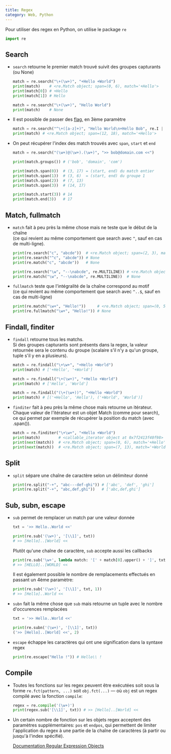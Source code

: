 ```yaml
---
title: Regex
category: Web, Python
---
```


Pour utiliser des regex en Python, on utilise le package `re`

``` python
import re
```

## Search

* `search` retourne le premier match trouvé suivit des groupes capturants (ou None)

  ``` python
  match = re.search("\+(\w+)", "+Hello +World")
  print(match)    # <re.Match object; span=(0, 6), match='+Hello'>
  print(match[0]) # +Hello
  print(match[1]) # Hello

  match = re.search("\+(\w+)", "Hello World")
  print(match)    # None
  ```

* Il est possible de passer des [flag](https://docs.python.org/3/library/re.html#re.A), en 3ème paramètre

  ``` python
  match = re.search("^\+([a-z]+)", "Hello World\n+Hello Bob", re.I | re.MULTILINE)
  print(match) # <re.Match object; span=(12, 18), match='+Hello'>
  ```

* On peut récupérer l'index des match trouvés avec `span`, `start` et `end`

  ``` python
  match = re.search("(\w+)@(\w+).(\w+)", ">> bob@domain.com <<")

  print(match.groups()) # ('bob', 'domain', 'com')

  print(match.span(0))  # (3, 17) = (start, end) du match entier
  print(match.span(1))  # (3, 6)  = (start, end) du groupe 1
  print(match.span(2))  # (7, 13)
  print(match.span(3))  # (14, 17)

  print(match.start(3)) # 14
  print(match.end(3))   # 17
  ```

## Match, fullmatch

* `match` fait à peu près la même chose mais ne teste que le début de la chaîne  
  (ce qui revient au même comportement que search avec `^`, sauf en cas de multi-ligne).

  ``` python
  print(re.search("c", "abcde"))  # <re.Match object; span=(2, 3), match='c'>
  print(re.search("^c", "abcde")) # None
  print(re.match("c", "abcde"))   # None

  print(re.search("\w", "--\nabcde", re.MULTILINE)) # <re.Match object; span=(3, 4), match='a'>
  print(re.match("\w", "--\nabcde", re.MULTILINE))  # None
  ```

* `fullmatch` teste que l'intégralité de la chaîne correspond  au motif  
  (ce qui revient au même comportement que search avec `^..$`, sauf en cas de multi-ligne)

  ``` python
  print(re.match("\w+", "Hello!"))     # <re.Match object; span=(0, 5), match='Hello'>
  print(re.fullmatch("\w+", "Hello!")) # None
  ```

## Findall, finditer

* `findall` retourne tous les matchs.  
  Si des groupes capturants sont présents dans la regex, la valeur retournée sera le contenu du groupe (scalaire s'il n'y a qu'un groupe, tuple s'il y en a plusieurs).

  ``` python
  match = re.findall("\+\w+", "+Hello +World")
  print(match) # ['+Hello', '+World']
  ```

  ``` python
  match = re.findall("\+(\w+)", "+Hello +World")
  print(match) # ['Hello', 'World']
  ```

  ``` python
  match = re.findall("(\+(\w+))", "+Hello +World")
  print(match) # [('+Hello', 'Hello'), ('+World', 'World')]
  ```

* `finditer` fait à peu près la même chose mais retourne un itérateur. Chaque valeur de l'itérateur est un objet Match (comme pour search), ce qui permet par exemple de récupérer la position du match (avec .span()).

  ``` python
  match = re.finditer("\+\w+", "+Hello +World")
  print(match)        # <callable_iterator object at 0x7f2413f40f98>
  print(next(match))  # <re.Match object; span=(0, 6), match='+Hello'>
  print(next(match))  # <re.Match object; span=(7, 13), match='+World'>
  ```

## Split

* `split` sépare une chaîne de caractère selon un délimiteur donné

  ``` python
  print(re.split("-+", "abc---def-ghi")) # ['abc', 'def', 'ghi']
  print(re.split("-+", "abc,def,ghi"))   # ['abc,def,ghi']
  ```

## Sub, subn, escape

* `sub` permet de remplacer un match par une valeur donnée

  ``` python
  txt = '>> Hello..World <<'

  print(re.sub('(\w+)', '[\\1]', txt))
  # >> [Hello]..[World] <<
  ```

  Plutôt qu'une chaîne de caractère, `sub` accepte aussi les callbacks

  ``` python
  print(re.sub('\w+', lambda match: '[' + match[0].upper() + ']', txt))
  # >> [HELLO]..[WORLD] <<
  ```

  Il est également possible le nombre de remplacements effectués en passant un 4ème paramètre:

  ``` python
  print(re.sub('(\w+)', '[\\1]', txt, 1))
  # >> [Hello]..World <<
  ```

* `subn` fait la même chose que `sub` mais retourne un tuple avec le nombre d'occurences remplacées

  ``` python
  txt = '>> Hello..World <<'

  print(re.subn('(\w+)', '[\\1]', txt))
  ('>> [Hello]..[World] <<', 2)
  ```

* `escape` échappe les caractères qui ont une signification dans la syntaxe regex

  ``` python
  print(re.escape("Hello !")) # Hello\\ !
  ```

## Compile

* Toutes les fonctions sur les regex peuvent être exécutées soit sous la forme `re.fct(pattern, ...)` soit `obj.fct(...)` — où `obj` est un regex compilé avec la fonction `compile`:

  ``` python
  regex = re.compile('(\w+)')
  print(regex.sub('[\\1]', txt)) # >> [Hello]..[World] <<
  ```

* Un certain nombre de fonction sur les objets regex acceptent des paramètres supplémentaires: `pos` et `endpos`, qui permettent de limiter l'application du regex à une partie de la chaîne de caractères (à partir ou jusqu'à l'index spécifié).

  [Documentation Regular Expression Objects](https://docs.python.org/3/library/re.html#regular-expression-objects)